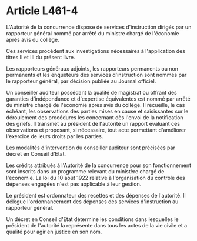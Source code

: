 # Article L461-4

<p>L'Autorité de la concurrence dispose de services d'instruction dirigés par un rapporteur général nommé par arrêté du ministre chargé de l'économie après avis du collège. </p><p>Ces services procèdent aux investigations nécessaires à l'application des titres II et III du présent livre. </p><p>Les rapporteurs généraux adjoints, les rapporteurs permanents ou non permanents et les enquêteurs des services d'instruction sont nommés par le rapporteur général, par décision publiée au Journal officiel. </p><p>Un conseiller auditeur possédant la qualité de magistrat ou offrant des garanties d'indépendance et d'expertise équivalentes est nommé par arrêté du ministre chargé de l'économie après avis du collège. Il recueille, le cas échéant, les observations des parties mises en cause et saisissantes sur le déroulement des procédures les concernant dès l'envoi de la notification des griefs. Il transmet au président de l'autorité un rapport évaluant ces observations et proposant, si nécessaire, tout acte permettant d'améliorer l'exercice de leurs droits par les parties. </p><p>Les modalités d'intervention du conseiller auditeur sont précisées par décret en Conseil d'Etat. </p><p>Les crédits attribués à l'Autorité de la concurrence pour son fonctionnement sont inscrits dans un programme relevant du ministère chargé de l'économie. La loi du 10 août 1922 relative à l'organisation du contrôle des dépenses engagées n'est pas applicable à leur gestion. </p><p>Le président est ordonnateur des recettes et des dépenses de l'autorité. Il délègue l'ordonnancement des dépenses des services d'instruction au rapporteur général. </p><p>Un décret en Conseil d'Etat détermine les conditions dans lesquelles le président de l'autorité la représente dans tous les actes de la vie civile et a qualité pour agir en justice en son nom.</p>